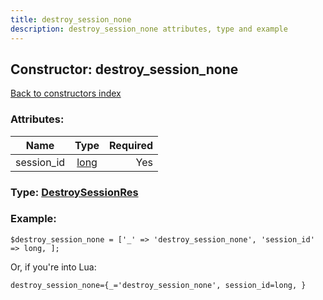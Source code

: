```yaml
---
title: destroy_session_none
description: destroy_session_none attributes, type and example
---
```

## Constructor: destroy\_session\_none  
[Back to constructors index](index.md)



### Attributes:

| Name     |    Type       | Required |
|----------|:-------------:|---------:|
|session\_id|[long](../types/long.md) | Yes|



### Type: [DestroySessionRes](../types/DestroySessionRes.md)


### Example:

```
$destroy_session_none = ['_' => 'destroy_session_none', 'session_id' => long, ];
```  

Or, if you're into Lua:  


```
destroy_session_none={_='destroy_session_none', session_id=long, }

```


